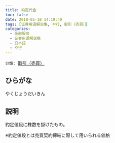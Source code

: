 ```yaml
---
title: 約定代金
toc: false
date: 2018-05-18 14:19:40
tags: [证券用语解说集, や行, 取引（売買）]
categories:
  - 金融服务
  - 证券用语解说集
  - 日本語
  - や行
---
```


`分類：` [取引（売買）](/tags/取引（売買）/)

## ひらがな

やくじょうだいきん

## 説明

約定値段に株数を掛けたもの。

※約定値段とは売買契約締結に際して用いられる価格
